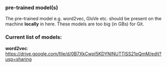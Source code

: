 ### pre-trained model(s)
The pre-trained model e.g. word2vec, GloVe etc. should be present on the machine **locally** in here. These models are too big (in GBs) for Git.

### Current list of models:
**word2vec**: https://drive.google.com/file/d/0B7XkCwpI5KDYNlNUTTlSS21pQmM/edit?usp=sharing

